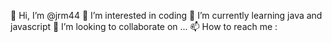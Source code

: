 👋 Hi, I’m @jrm44
👀 I’m interested in coding
🌱 I’m currently learning java and javascript
💞️ I’m looking to collaborate on ...
📫 How to reach me : 

<!---
jrm44/jrm44 is a ✨ special ✨ repository because its `README.md` (this file) appears on your GitHub profile.
You can click the Preview link to take a look at your changes.
--->
